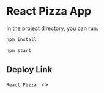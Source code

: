 # React Pizza App 

In the project directory, you can run:

```sh
npm install
```
```sh
npm start
```
## Deploy Link

`React Pizza` : <>


